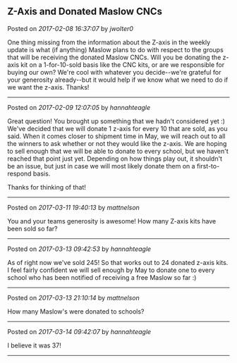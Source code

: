 ## Z-Axis and Donated Maslow CNCs
Posted on *2017-02-08 16:37:07* by *jwolter0*

One thing missing from the information about the Z-axis in the weekly update is what (if anything) Maslow plans to do with respect to the groups that will be receiving the donated Maslow CNCs.  Will you be donating the z-axis kit on a 1-for-10-sold basis like the CNC kits, or are we responsible for buying our own? We're cool with whatever you decide--we're grateful for your generosity already--but it would help if we know what we need to do if we want the z-axis.  Thanks!

---

Posted on *2017-02-09 12:07:05* by *hannahteagle*

Great question! You brought up something that we hadn't considered yet :) We've decided that we will donate 1 z-axis for every 10 that are sold, as you said. When it comes closer to shipment time in May, we will reach out to all the winners to ask whether or not they would like the z-axis. We are hoping to sell enough that we will be able to donate to every school, but we haven't reached that point just yet. Depending on how things play out, it shouldn't be an issue, but just in case we will most likely donate them on a first-to-respond basis.

Thanks for thinking of that!

---

Posted on *2017-03-11 19:40:13* by *mattnelson*

You and your teams generosity is awesome!  How many Z-axis kits have been sold so far?

---

Posted on *2017-03-13 09:42:53* by *hannahteagle*

As of right now we've sold 245! So that works out to 24 donated z-axis kits. I feel fairly confident we will sell enough by May to donate one to every school who has been notified of receiving a free Maslow so far :)

---

Posted on *2017-03-13 21:10:14* by *mattnelson*

How many Maslow's were donated to schools?

---

Posted on *2017-03-14 09:42:07* by *hannahteagle*

I believe it was 37!

---

